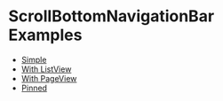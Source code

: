 ScrollBottomNavigationBar Examples
==================================

* [Simple](./simple)
* [With ListView](./list_view)
* [With PageView](./page_view)
* [Pinned](./pinned)